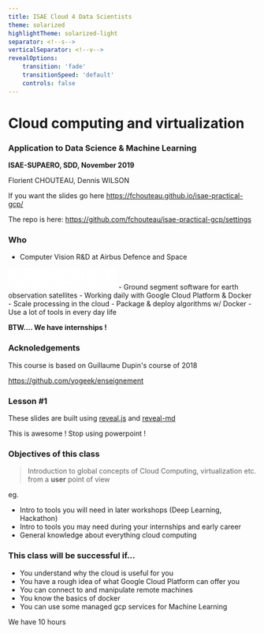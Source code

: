 ```yaml
---
title: ISAE Cloud 4 Data Scientists
theme: solarized
highlightTheme: solarized-light
separator: <!--s-->
verticalSeparator: <!--v-->
revealOptions:
    transition: 'fade'
    transitionSpeed: 'default'
    controls: false
---
```


# Cloud computing and virtualization

### Application to Data Science & Machine Learning

**ISAE-SUPAERO, SDD, November 2019**

Florient CHOUTEAU, Dennis WILSON

<!--v-->

If you want the slides go here https://fchouteau.github.io/isae-practical-gcp/

The repo is here: https://github.com/fchouteau/isae-practical-gcp/settings

<!--v-->

### Who

- Computer Vision R&D at Airbus Defence and Space
<img src="static/img/airbus_logo_white.png" alt="" width="220px" height="44px" style="background:none; border:none; box-shadow:none;"/>
- Ground segment software for earth observation satellites
- Working daily with Google Cloud Platform & Docker
    - Scale processing in the cloud
    - Package & deploy algorithms w/ Docker
    - Use a lot of tools in every day life
    
**BTW.... We have internships !** <!-- .element: class="fragment" data-fragment-index="1" -->


<!--v--> 

### Acknoledgements

This course is based on Guillaume Dupin's course of 2018

https://github.com/yogeek/enseignement

<!--v-->
<!-- .slide: data-background="http://i.giphy.com/90F8aUepslB84.gif" -->

### Lesson #1

These slides are built using [reveal.js](https://revealjs.com) and [reveal-md](
https://github.com/webpro/reveal-md)

This is awesome ! Stop using powerpoint !

<!--v-->

### Objectives of this class

> Introduction to global concepts of Cloud Computing, virtualization etc. from a **user** point of view

eg.

- Intro to tools you will need in later workshops (Deep Learning, Hackathon)
- Intro to tools you may need during your internships and early career
- General knowledge about everything cloud computing

<!--v-->

### This class will be successful if...

- You understand why the cloud is useful for you <!-- .element: class="fragment" data-fragment-index="1" -->
- You have a rough idea of what Google Cloud Platform can offer you <!-- .element: class="fragment" data-fragment-index="2" -->
- You can connect to and manipulate remote machines <!-- .element: class="fragment" data-fragment-index="3" -->
- You know the basics of docker <!-- .element: class="fragment" data-fragment-index="4" -->
- You can use some managed gcp services for Machine Learning <!-- .element: class="fragment" data-fragment-index="5" -->


<!--v-->

We have 10 hours

